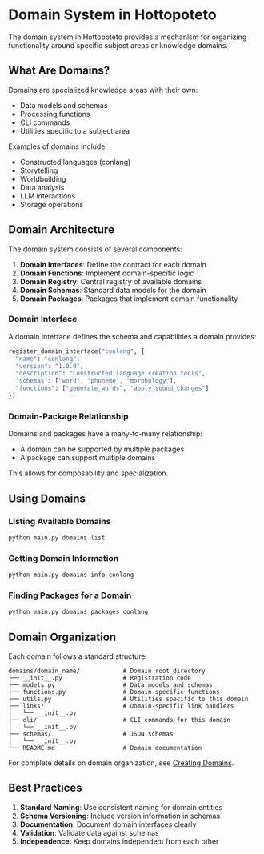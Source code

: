 # Domain System in Hottopoteto

The domain system in Hottopoteto provides a mechanism for organizing functionality around specific subject areas or knowledge domains.

## What Are Domains?

Domains are specialized knowledge areas with their own:

- Data models and schemas
- Processing functions
- CLI commands
- Utilities specific to a subject area

Examples of domains include:
- Constructed languages (conlang)
- Storytelling
- Worldbuilding
- Data analysis
- LLM interactions
- Storage operations

## Domain Architecture

The domain system consists of several components:

1. **Domain Interfaces**: Define the contract for each domain
2. **Domain Functions**: Implement domain-specific logic
3. **Domain Registry**: Central registry of available domains
4. **Domain Schemas**: Standard data models for the domain
5. **Domain Packages**: Packages that implement domain functionality

### Domain Interface

A domain interface defines the schema and capabilities a domain provides:

```python
register_domain_interface("conlang", {
  "name": "conlang",
  "version": "1.0.0",
  "description": "Constructed language creation tools",
  "schemas": ["word", "phoneme", "morphology"],
  "functions": ["generate_words", "apply_sound_changes"]
})
```

### Domain-Package Relationship

Domains and packages have a many-to-many relationship:

- A domain can be supported by multiple packages
- A package can support multiple domains

This allows for composability and specialization.

## Using Domains

### Listing Available Domains

```bash
python main.py domains list
```

### Getting Domain Information

```bash
python main.py domains info conlang
```

### Finding Packages for a Domain

```bash
python main.py domains packages conlang
```

## Domain Organization

Each domain follows a standard structure:

```
domains/domain_name/            # Domain root directory
├── __init__.py                 # Registration code
├── models.py                   # Data models and schemas
├── functions.py                # Domain-specific functions
├── utils.py                    # Utilities specific to this domain
├── links/                      # Domain-specific link handlers
│   └── __init__.py
├── cli/                        # CLI commands for this domain
│   └── __init__.py
├── schemas/                    # JSON schemas
│   └── __init__.py
└── README.md                   # Domain documentation
```

For complete details on domain organization, see [Creating Domains](../guides/creating-domains.md).

## Best Practices

1. **Standard Naming**: Use consistent naming for domain entities
2. **Schema Versioning**: Include version information in schemas
3. **Documentation**: Document domain interfaces clearly
4. **Validation**: Validate data against schemas
5. **Independence**: Keep domains independent from each other
